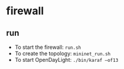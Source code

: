 # firewall

## run

- To start the firewall: `run.sh`
- To create the topology: `mininet_run.sh`
- To start OpenDayLight: `./bin/karaf –of13`